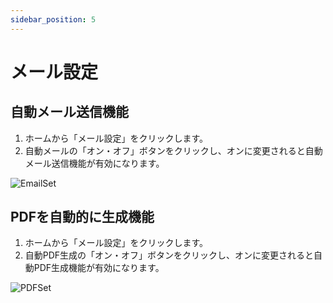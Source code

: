 ```yaml
---
sidebar_position: 5
---
```


# メール設定

## 自動メール送信機能
1. ホームから「メール設定」をクリックします。
2. 自動メールの「オン・オフ」ボタンをクリックし、オンに変更されると自動メール送信機能が有効になります。

![EmailSet](/img/image12.png)

## PDFを自動的に生成機能
1. ホームから「メール設定」をクリックします。
2. 自動PDF生成の「オン・オフ」ボタンをクリックし、オンに変更されると自動PDF生成機能が有効になります。

![PDFSet](/img/image16.png)
